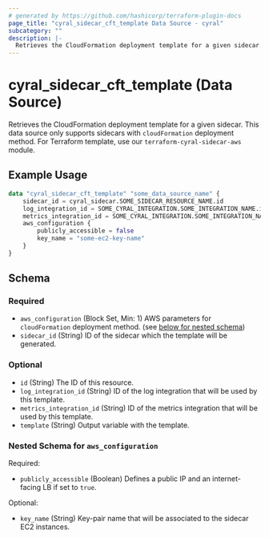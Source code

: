 ```yaml
---
# generated by https://github.com/hashicorp/terraform-plugin-docs
page_title: "cyral_sidecar_cft_template Data Source - cyral"
subcategory: ""
description: |-
  Retrieves the CloudFormation deployment template for a given sidecar. This data source only supports sidecars with cloudFormation deployment method. For Terraform template, use our terraform-cyral-sidecar-aws module.
---
```


# cyral_sidecar_cft_template (Data Source)

Retrieves the CloudFormation deployment template for a given sidecar. This data source only supports sidecars with `cloudFormation` deployment method. For Terraform template, use our `terraform-cyral-sidecar-aws` module.

## Example Usage

```terraform
data "cyral_sidecar_cft_template" "some_data_source_name" {
    sidecar_id = cyral_sidecar.SOME_SIDECAR_RESOURCE_NAME.id
    log_integration_id = SOME_CYRAL_INTEGRATION.SOME_INTEGRATION_NAME.id
    metrics_integration_id = SOME_CYRAL_INTEGRATION.SOME_INTEGRATION_NAME.id
    aws_configuration {
        publicly_accessible = false
        key_name = "some-ec2-key-name"
    }
}
```

<!-- schema generated by tfplugindocs -->
## Schema

### Required

- `aws_configuration` (Block Set, Min: 1) AWS parameters for `cloudFormation` deployment method. (see [below for nested schema](#nestedblock--aws_configuration))
- `sidecar_id` (String) ID of the sidecar which the template will be generated.

### Optional

- `id` (String) The ID of this resource.
- `log_integration_id` (String) ID of the log integration that will be used by this template.
- `metrics_integration_id` (String) ID of the metrics integration that will be used by this template.
- `template` (String) Output variable with the template.

<a id="nestedblock--aws_configuration"></a>
### Nested Schema for `aws_configuration`

Required:

- `publicly_accessible` (Boolean) Defines a public IP and an internet-facing LB if set to `true`.

Optional:

- `key_name` (String) Key-pair name that will be associated to the sidecar EC2 instances.


